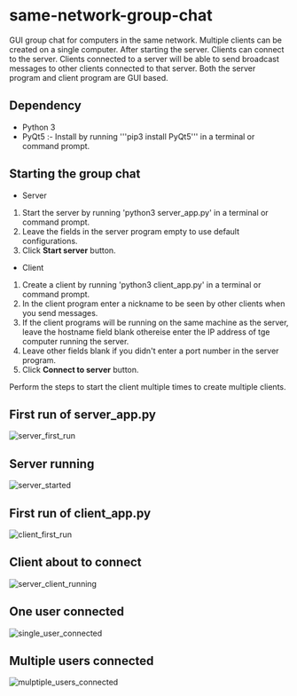 # same-network-group-chat
GUI group chat for computers in the same network. Multiple clients can be created on a single computer. After starting the server. Clients can connect to the server. Clients connected to a server will be able to send broadcast messages to other clients connected to that server. Both the server program and client program are GUI based.

## Dependency
* Python 3
* PyQt5 :- Install by running '''pip3 install PyQt5''' in a terminal or command prompt.

## Starting the group chat
* Server
1. Start the server by running 'python3 server_app.py' in a terminal or command prompt.
2. Leave the fields in the server program empty to use default configurations.
3. Click **Start server** button.
* Client
1. Create a client by running 'python3 client_app.py' in a terminal or command prompt.
2. In the client program enter a nickname to be seen by other clients when you send messages.
3. If the client programs will be running on the same machine as the server, leave the hostname field blank othereise enter the IP address of tge computer running the server.
4. Leave other fields blank if you didn't enter a port number in the server program.
5. Click **Connect to server** button.

Perform the steps to start the client multiple times to create multiple clients.

## First run of server_app.py
![server_first_run](https://user-images.githubusercontent.com/24194821/40284377-0d6782fa-5c54-11e8-8c52-17fa2094a60d.png)

## Server running
![server_started](https://user-images.githubusercontent.com/24194821/40284418-a762e9a8-5c54-11e8-9fc1-e9fcd306e82e.png)

## First run of client_app.py
![client_first_run](https://user-images.githubusercontent.com/24194821/40284425-c1e3ad1c-5c54-11e8-9cce-9c304e11bded.png)

## Client about to connect
![server_client_running](https://user-images.githubusercontent.com/24194821/40284465-3ab47d52-5c55-11e8-9252-e61449d587c6.png)

## One user connected
![single_user_connected](https://user-images.githubusercontent.com/24194821/40284454-1c9b56b0-5c55-11e8-9841-826630e9488b.png)

## Multiple users connected
![mulptiple_users_connected](https://user-images.githubusercontent.com/24194821/40284468-3e16d968-5c55-11e8-86ef-8a9bd7571b23.png)
